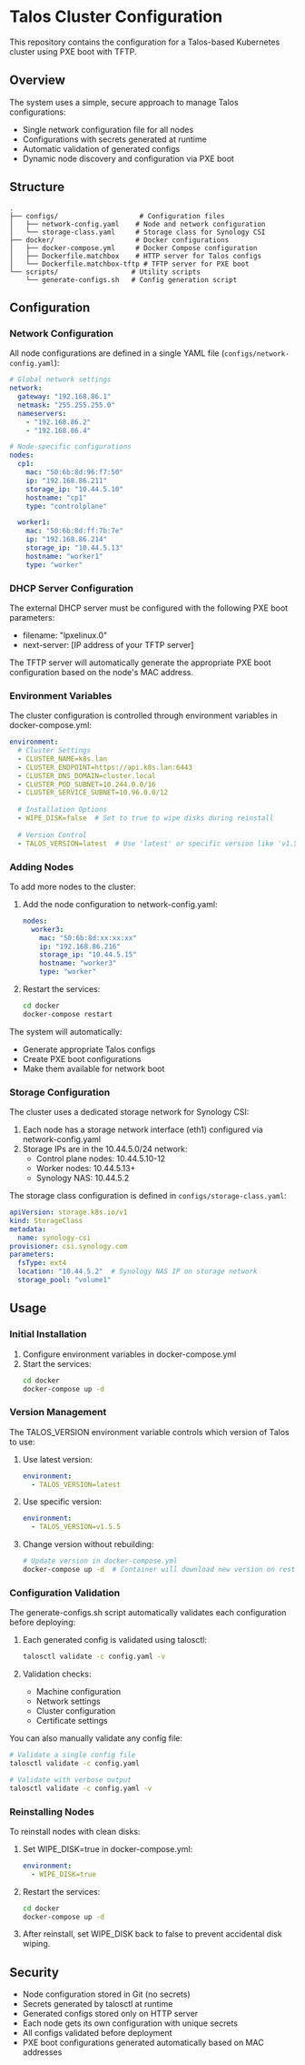 # Talos Cluster Configuration

This repository contains the configuration for a Talos-based Kubernetes cluster using PXE boot with TFTP.

## Overview

The system uses a simple, secure approach to manage Talos configurations:

- Single network configuration file for all nodes
- Configurations with secrets generated at runtime
- Automatic validation of generated configs
- Dynamic node discovery and configuration via PXE boot

## Structure

```
.
├── configs/                    # Configuration files
│   ├── network-config.yaml    # Node and network configuration
│   └── storage-class.yaml     # Storage class for Synology CSI
├── docker/                    # Docker configurations
│   ├── docker-compose.yml     # Docker Compose configuration
│   ├── Dockerfile.matchbox    # HTTP server for Talos configs
│   └── Dockerfile.matchbox-tftp # TFTP server for PXE boot
└── scripts/                  # Utility scripts
    └── generate-configs.sh   # Config generation script
```

## Configuration

### Network Configuration

All node configurations are defined in a single YAML file (`configs/network-config.yaml`):

```yaml
# Global network settings
network:
  gateway: "192.168.86.1"
  netmask: "255.255.255.0"
  nameservers:
    - "192.168.86.2"
    - "192.168.86.4"

# Node-specific configurations
nodes:
  cp1:
    mac: "50:6b:8d:96:f7:50"
    ip: "192.168.86.211"
    storage_ip: "10.44.5.10"
    hostname: "cp1"
    type: "controlplane"

  worker1:
    mac: "50:6b:8d:ff:7b:7e"
    ip: "192.168.86.214"
    storage_ip: "10.44.5.13"
    hostname: "worker1"
    type: "worker"
```

### DHCP Server Configuration

The external DHCP server must be configured with the following PXE boot parameters:

- filename: "lpxelinux.0"
- next-server: [IP address of your TFTP server]

The TFTP server will automatically generate the appropriate PXE boot configuration based on the node's MAC address.

### Environment Variables

The cluster configuration is controlled through environment variables in docker-compose.yml:

```yaml
environment:
  # Cluster Settings
  - CLUSTER_NAME=k8s.lan
  - CLUSTER_ENDPOINT=https://api.k8s.lan:6443
  - CLUSTER_DNS_DOMAIN=cluster.local
  - CLUSTER_POD_SUBNET=10.244.0.0/16
  - CLUSTER_SERVICE_SUBNET=10.96.0.0/12
  
  # Installation Options
  - WIPE_DISK=false  # Set to true to wipe disks during reinstall
  
  # Version Control
  - TALOS_VERSION=latest  # Use 'latest' or specific version like 'v1.5.5'
```

### Adding Nodes

To add more nodes to the cluster:

1. Add the node configuration to network-config.yaml:
   ```yaml
   nodes:
     worker3:
       mac: "50:6b:8d:xx:xx:xx"
       ip: "192.168.86.216"
       storage_ip: "10.44.5.15"
       hostname: "worker3"
       type: "worker"
   ```

2. Restart the services:
   ```bash
   cd docker
   docker-compose restart
   ```

The system will automatically:
- Generate appropriate Talos configs
- Create PXE boot configurations
- Make them available for network boot

### Storage Configuration

The cluster uses a dedicated storage network for Synology CSI:

1. Each node has a storage network interface (eth1) configured via network-config.yaml
2. Storage IPs are in the 10.44.5.0/24 network:
   - Control plane nodes: 10.44.5.10-12
   - Worker nodes: 10.44.5.13+
   - Synology NAS: 10.44.5.2

The storage class configuration is defined in `configs/storage-class.yaml`:
```yaml
apiVersion: storage.k8s.io/v1
kind: StorageClass
metadata:
  name: synology-csi
provisioner: csi.synology.com
parameters:
  fsType: ext4
  location: "10.44.5.2"  # Synology NAS IP on storage network
  storage_pool: "volume1"
```

## Usage

### Initial Installation

1. Configure environment variables in docker-compose.yml
2. Start the services:
   ```bash
   cd docker
   docker-compose up -d
   ```

### Version Management

The TALOS_VERSION environment variable controls which version of Talos to use:

1. Use latest version:
   ```yaml
   environment:
     - TALOS_VERSION=latest
   ```

2. Use specific version:
   ```yaml
   environment:
     - TALOS_VERSION=v1.5.5
   ```

3. Change version without rebuilding:
   ```bash
   # Update version in docker-compose.yml
   docker-compose up -d  # Container will download new version on restart
   ```

### Configuration Validation

The generate-configs.sh script automatically validates each configuration before deploying:

1. Each generated config is validated using talosctl:
   ```bash
   talosctl validate -c config.yaml -v
   ```

2. Validation checks:
   - Machine configuration
   - Network settings
   - Cluster configuration
   - Certificate settings

You can also manually validate any config file:
```bash
# Validate a single config file
talosctl validate -c config.yaml

# Validate with verbose output
talosctl validate -c config.yaml -v
```

### Reinstalling Nodes

To reinstall nodes with clean disks:

1. Set WIPE_DISK=true in docker-compose.yml:
   ```yaml
   environment:
     - WIPE_DISK=true
   ```

2. Restart the services:
   ```bash
   cd docker
   docker-compose up -d
   ```

3. After reinstall, set WIPE_DISK back to false to prevent accidental disk wiping.

## Security

- Node configuration stored in Git (no secrets)
- Secrets generated by talosctl at runtime
- Generated configs stored only on HTTP server
- Each node gets its own configuration with unique secrets
- All configs validated before deployment
- PXE boot configurations generated automatically based on MAC addresses
